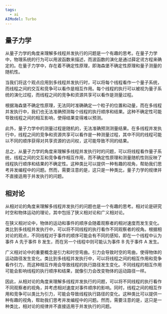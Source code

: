 ```yaml
---
tags:
  - ai
AIModel: Turbo
---
```



## 量子力学


从量子力学的角度来理解多线程并发执行的问题是一个有趣的思考。在量子力学中，物理系统的行为可以用波函数来描述，而波函数的演化是通过薛定谔方程来确定的。在量子力学中，存在着不确定性原理，即海森堡不确定性原理和量子测量的随机性。

当我们将这个观点应用到多线程并发执行时，可以将每个线程看作一个量子系统，而线程之间的交互和竞争可以看作是相互作用。每个线程的执行可以被视为量子系统的演化过程，而线程之间的竞争和资源共享可以看作是测量过程。

根据海森堡不确定性原理，无法同时准确确定一个粒子的位置和动量，而在多线程并发执行中，我们也无法准确预测每个线程的执行顺序和结果。这种不确定性可能导致线程之间的相互影响，使得结果变得难以预测。

此外，量子力学中的测量过程是随机的，无法准确预测测量结果。在多线程并发执行中，线程之间的竞争和资源共享可以看作是一种测量过程，其中不同的线程可能以不同的顺序获得对共享资源的访问权，这可能导致不同的结果。

总之，从量子力学的角度来理解多线程并发执行时的问题，可以将线程看作量子系统，线程之间的交互和竞争看作相互作用，而不确定性原理和测量随机性则反映了线程执行顺序和结果的不确定性。这种类比可以提供一种有趣的视角，帮助我们思考并发编程中的问题。然而，需要注意的是，这只是一种类比，量子力学的规律并不直接适用于并发执行的问题。


## 相对论

从相对论的角度来理解多线程并发执行的问题也是一个有趣的思考。相对论是研究时空和物体运动的理论，其中包括了狭义相对论和广义相对论。

在狭义相对论中，物体的运动和事件的顺序会随着观察者的相对速度而发生变化。类比到多线程并发执行中，可以将不同线程的执行看作不同观察者的视角。根据相对论的观点，不同线程对于事件的顺序可能会有不同的感知，即在一个线程中认为事件 A 先于事件 B 发生，而在另一个线程中则可能认为事件 B 先于事件 A 发生。

广义相对论中的重要概念是引力和时空弯曲。引力会导致时空的弯曲，使得物体的运动路径发生变化。类比到多线程并发执行中，可以将线程之间的相互作用和竞争看作引力，而这种相互作用会导致线程的执行路径发生变化。不同线程的相互作用可能会影响线程的执行顺序和结果，就像引力会改变物体的运动路径一样。

因此，从相对论的角度来理解多线程并发执行的问题，可以将不同线程的执行看作不同观察者的视角，并考虑相对速度对事件顺序的影响。同时，线程之间的相互作用和竞争可以类比为引力，可能会导致线程执行路径的变化。这种类比可以提供一种有趣的视角，帮助我们思考并发编程中的问题。然而，需要注意的是，这只是一种类比，相对论的规律并不直接适用于并发执行的问题。